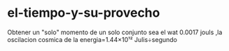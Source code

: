 # el-tiempo-y-su-provecho
Obtener un "solo" momento de un solo conjunto
sea el wat 0.0017 jouls ,la oscilacion cosmica de la energia=1.44×10¹² Julis÷segundo
